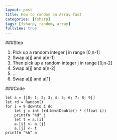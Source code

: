 ```yaml
---
layout: post
title: How to random an Array fast
categories: [fsharp]
tags: [fsharp, random, array]
fullview: true
---
```

###Step
1. Pick up a random integer j in range [0,n-1]
2. Swap a[j] and a[n-1]
3. Then pick up a random integer j in range [0,n-2]
4. Swap a[j] and a[n-2]
5. ...
6. Swap a[j] and a[1]


###Code

	let a = [|0; 1; 2; 3; 4; 5; 6; 7; 8; 9|]
	let rd = Random()
	for i = 9 downto 1 do
    	let j = int (rd.NextDouble() * (float i))
    	printfn "%d" j
    	let t = a.[i]
    	a.[i] <- a.[j]
    	a.[j] <- t
	printfn "%A" a